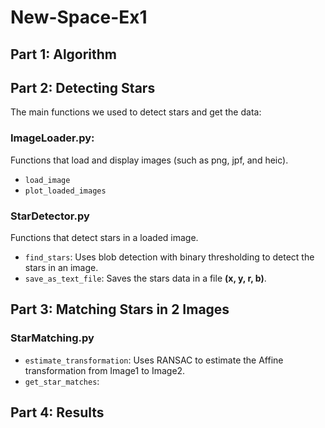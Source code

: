 # New-Space-Ex1

## Part 1: Algorithm

## Part 2: Detecting Stars

The main functions we used to detect stars and get the data:

### ImageLoader.py:

Functions that load and display images (such as png, jpf, and heic).

* `load_image`
* `plot_loaded_images`

### StarDetector.py

Functions that detect stars in a loaded image.

* `find_stars`: Uses blob detection with binary thresholding to detect the stars in an image.
* `save_as_text_file`: Saves the stars data in a file **(x, y, r, b)**.

## Part 3: Matching Stars in 2 Images

### StarMatching.py

* `estimate_transformation`: Uses RANSAC to estimate the Affine transformation from Image1 to Image2.
* `get_star_matches`:

## Part 4: Results